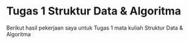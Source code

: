 # Tugas 1 Struktur Data & Algoritma
Berikut hasil pekerjaan saya untuk Tugas 1 mata kuliah Struktur Data & Algoritma
